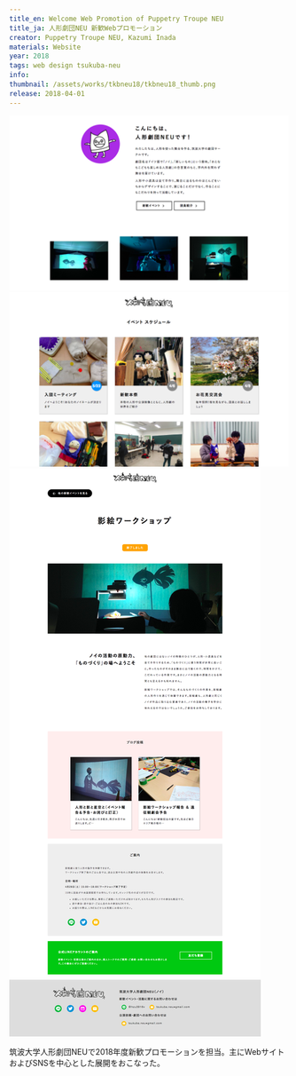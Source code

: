 ```yaml
---
title_en: Welcome Web Promotion of Puppetry Troupe NEU
title_ja: 人形劇団NEU 新歓Webプロモーション
creator: Puppetry Troupe NEU, Kazumi Inada
materials: Website
year: 2018
tags: web design tsukuba-neu
info: 
thumbnail: /assets/works/tkbneu18/tkbneu18_thumb.png
release: 2018-04-01
---
```


![](/assets/works/tkbneu18/tkbneu18_00.png)
![](/assets/works/tkbneu18/tkbneu18_01.png)
![](/assets/works/tkbneu18/tkbneu18_02.png)

筑波大学人形劇団NEUで2018年度新歓プロモーションを担当。主にWebサイトおよびSNSを中心とした展開をおこなった。
